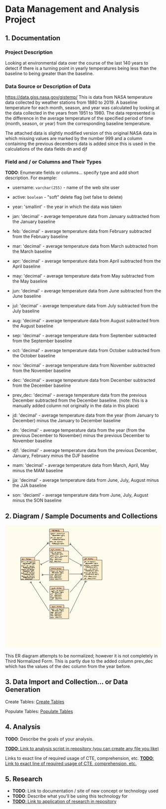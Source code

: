 # Data Management and Analysis Project

## 1. Documentation

### Project Description

Looking at environmental data over the course of the last 140 years to detect if there is a turning point in yearly temperatures being less than the baseline to being greater than the baseline.

### Data Source or Description of Data 

https://data.giss.nasa.gov/gistemp/
This is data from NASA temperature data collected by weather stations from 1880 to 2019. A baseline temperature for each month, season, and year was calculated by looking at the data collected in the years from 1951 to 1980. The data represented is the difference in the average temperature of the specified period of time (month, season, or year) from the corresponding baseline temperature. 

The attached data is slightly modified version of this original NASA data in which missing values are marked by the number 999 and a column containing the previous decembers data is added since this is used in the calculations of the data fields dn and djf

### Field and / or Columns and Their Types

__TODO__: Enumerate fields or columns... specify type and add short description. For example:

* username: `varchar(255)` - name of the web site user
* active: `boolean` - "soft" delete flag (set false to delete)

* year: 'smallint' - the year in which the data was taken
* jan: 'decimal' - average temperature data from January subtracted from the January baseline
* feb: 'decimal' - average temperature data from February subtracted from the February baseline
* mar: 'decimal' - average temperature data from March subtracted from the March baseline
* apr: 'decimal' - average temperature data from April subtracted from the April baseline
* may: 'decimal' - average temperature data from May subtracted from the May baseline
* jun: 'decimal' - average temperature data from June subtracted from the June baseline
* jul: 'decimal' - average temperature data from July subtracted from the July baseline
* aug: 'decimal' - average temperature data from August subtracted from the August baseline
* sep: 'decimal' - average temperature data from September subtracted from the September baseline
* oct: 'decimal' - average temperature data from October subtracted from the October baseline
* nov: 'decimal' - average temperature data from November subtracted from the November baseline
* dec: 'decimal' - average temperature data from December subtracted from the December baseline
* prev_dec: 'decimal' - average temperature data from the previous December subtracted from the December baseline. (note: this is a manually added column not originally in the data in this place)
* jd: 'decimal' - average temperature data from the year (from January to December) minus the January to December baseline
* dn: 'decimal' - average temperature data from the year (from the previous December to November) minus the previous December to November baseline
* djf: 'decimal' - average temperature data from the previous December, January, February minus the DJF baseline
* mam: 'decimal' - average temperature data from March, April, May minus the MAM baseline
* jja: 'decimal' - average temperature data from June, July, August minus the JJA baseline
* son: 'deciaml' - average temperature data from June, July, August minus the SON baseline


## 2. Diagram / Sample Documents and Collections

![ER Diagram](er-diagram.png)

This ER diagram attempts to be normalized; however it is not completely in Third Normalized Form. This is partly due to the added column prev_dec which has the values of the dec column from the year before.

## 3. Data Import and Collection... or Data Generation

Create Tables:
[Create Tables](create_tables.sql)

Populate Tables:
[Populate Tables](populate_tables.sql)

## 4. Analysis

__TODO__: Describe the goals of your analysis.

[__TODO__: Link to analysis script in repository (you can create any file you like)](queries.sql)

Links to exact line of required usage of CTE, comprehension, etc.
[__TODO__: Link to exact line of required usage of CTE, comprehension, etc.](name-of-analysis-script)

## 5. Research

* __TODO__: Link to documentation / site of new concept or technology used
* __TODO__: Describe what you'll be using this technology for
* [__TODO__: Link to application of research in repository](name-of-some-file)


